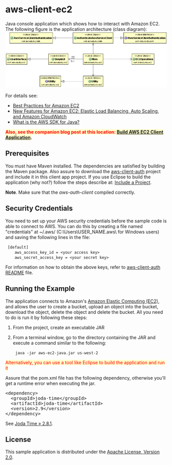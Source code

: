 # aws-client-ec2  
Java console application which shows how to interact with Amazon EC2.<br/>
The following figure is the application architecture (class diagram):  
![Architecture (Class Diagram)](./aws-client-ec2.gif) 
 
For details see:

- [Best Practices for Amazon EC2](http://docs.aws.amazon.com/AWSEC2/latest/UserGuide/ec2-best-practices.html)
- [New Features for Amazon EC2: Elastic Load Balancing, Auto Scaling, and Amazon CloudWatch](https://aws.amazon.com/blogs/aws/new-aws-load-balancing-automatic-scaling-and-cloud-monitoring-services/)
- [What is the AWS SDK for Java?](http://docs.aws.amazon.com/AWSSdkDocsJava/latest/DeveloperGuide/welcome.html)

<span style="background-color:#ffffcc; color:red; font-weight:bold">Also, see the companion blog post at this location: 
[Build AWS EC2 Client Application](http://acloudysky.com/build-aws-ec2-client-application/).</span>

## Prerequisites
You must have Maven installed. The dependencies are satisfied by building the Maven package. Also assure to download the [aws-client-auth](https://github.com/milexm/aws-client-auth) project and include it in this client app project. If you use Eclipse to build the application (why not?) follow the steps describe at: [Include a Project](http://acloudysky.com/cloud-application-common-tasks/#include).  

**Note**. Make sure that the *aws-auth-client* compiled correctly.

## Security Credentials ##
You need to set up your AWS security credentials before the sample code is able to connect to AWS. You can do this by creating a file named "credentials" at ~/.aws/ (C:\Users\USER_NAME.aws\ for Windows users) and saving the following lines in the file:

     [default]
    	aws_access_key_id = <your access key>
    	aws_secret_access_key = <your secret key>
For information on how to obtain the above keys, refer to [aws-client-auth README](https://github.com/milexm/aws-client-auth/blob/master/README.md) file.

## Running the Example ##
The application connects to Amazon's <a href="http://aws.amazon.com/ec2" target="_blank">Amazon Elastic Computing (EC2)</a>, and allows the user to create a bucket, upload an object into the bucket, download the object, delete the object and delete the bucket. All you need to do is run it by following these steps:

1. From the project, create an executable JAR
2. From a terminal window, go to the directory containing the JAR and execute a command similar to the following: 

  		java -jar aws-ec2-java.jar us-west-2

<span style="background-color:#ffffcc; color:red">Alternatively, you can use a tool like Eclipse to build the application and run it</span>

Assure that the pom.xml file has the following dependency, otherwise you'll get a runtime error when executing the jar. 

<pre>
&lt;dependency&gt;
  &lt;groupId&gt;joda-time&lt;/groupId&gt;
  &lt;artifactId&gt;joda-time&lt;/artifactId&gt;
  &lt;version&gt;2.9&lt;/version&gt;
&lt;/dependency&gt;
</pre>
See <a href="http://mvnrepository.com/artifact/joda-time/joda-time/2.8.1" target="_blank">Joda Time » 2.8.1</a>. 

## License  ##
This sample application is distributed under the [Apache License, Version 2.0](http://www.apache.org/licenses/LICENSE-2.0).

